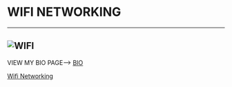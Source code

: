 # WIFI NETWORKING
---

![WIFI](https://images.vectorhq.com/images/previews/529/blue-wifi-logo-psd-429967.png)
---

VIEW MY BIO PAGE--> [BIO](https://techzolutionz.github.io/techzolutionz.github.io/bio)

[Wifi Networking](https://techzolutionz.github.io/techzolutionz.github.io/topic)
